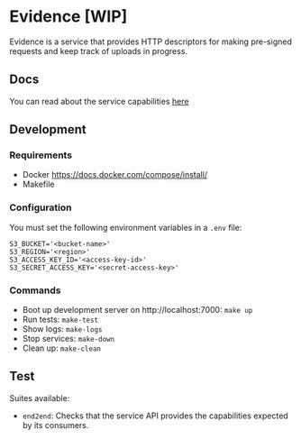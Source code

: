# Evidence [WIP]

Evidence is a service that provides HTTP descriptors for making pre-signed requests and keep track of uploads in progress.

## Docs

You can read about the service capabilities [here](DOCS.md)

## Development

### Requirements

- Docker https://docs.docker.com/compose/install/
- Makefile

### Configuration

You must set the following environment variables in a ``.env`` file:

```
S3_BUCKET='<bucket-name>'
S3_REGION='<region>'
S3_ACCESS_KEY_ID='<access-key-id>'
S3_SECRET_ACCESS_KEY='<secret-access-key>'
```

### Commands

- Boot up development server on http://localhost:7000: ``make up``
- Run tests: ``make-test``
- Show logs: ``make-logs``
- Stop services: ``make-down``
- Clean up: ``make-clean``

## Test

Suites available:

- ``end2end``: Checks that the service API provides the capabilities expected by its consumers.
